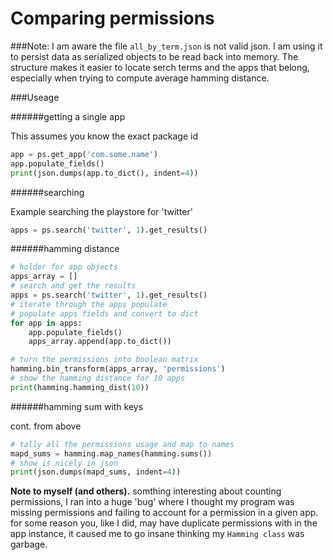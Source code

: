 # Comparing permissions #

###Note:
I am aware the file `all_by_term.json` is not valid json. I am using it to
persist data as serialized objects to be read back into memory. The structure makes it
easier to locate serch terms and the apps that belong, especially when
trying to compute average hamming distance.

###Useage

######getting a single app

This assumes you know the exact package id
```python
app = ps.get_app('com.some.name')
app.populate_fields()
print(json.dumps(app.to_dict(), indent=4))
```

######searching

Example searching the playstore for 'twitter'
```python
apps = ps.search('twitter', 1).get_results()
```

######hamming distance

```python
# holder for app objects
apps_array = []
# search and get the results
apps = ps.search('twitter', 1).get_results()
# iterate through the apps populate
# populate apps fields and convert to dict
for app in apps:
    app.populate_fields()
    apps_array.append(app.to_dict())

# turn the permissions into boolean matrix 
hamming.bin_transform(apps_array, 'permissions')
# show the hamming distance for 10 apps
print(hamming.hamming_dist(10))
```

######hamming sum with keys

cont. from above
```python
# tally all the permissions usage and map to names
mapd_sums = hamming.map_names(hamming.sums())
# show is nicely in json
print(json.dumps(mapd_sums, indent=4))
```

**Note to myself (and others).**
somthing interesting about counting permissions, I ran into a huge 'bug'
where I thought my program was missing permissions and failing to
account for a permission in a given app. for some reason you, like I
did, may have duplicate permissions with in the app instance, it caused me to go
insane thinking my `Hamming class` was garbage.
